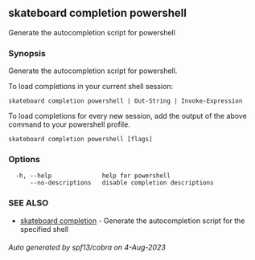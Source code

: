 ## skateboard completion powershell

Generate the autocompletion script for powershell

### Synopsis

Generate the autocompletion script for powershell.

To load completions in your current shell session:

	skateboard completion powershell | Out-String | Invoke-Expression

To load completions for every new session, add the output of the above command
to your powershell profile.


```
skateboard completion powershell [flags]
```

### Options

```
  -h, --help              help for powershell
      --no-descriptions   disable completion descriptions
```

### SEE ALSO

* [skateboard completion](skateboard_completion.md)	 - Generate the autocompletion script for the specified shell

###### Auto generated by spf13/cobra on 4-Aug-2023
